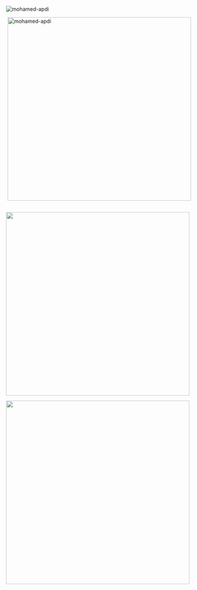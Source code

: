 <p align="left"> <img src="https://komarev.com/ghpvc/?username=mohamed-apdi&label=Profile%20views&color=0e75b6&style=flat" alt="mohamed-apdi" /> </p>
<p>&nbsp;<img  width=500 align="center" src="https://github-readme-stats.vercel.app/api?username=mohamed-apdi&show_icons=true&theme=vue-dark&locale=en" alt="mohamed-apdi" /></p>
<p>&nbsp; <img width=500 align="center" src='https://github-readme-stats.vercel.app/api?username=mohamed-apdi&theme=vue-dark&show_icons=true&hide_border=false&count_private=true' /></p>
<img  width=500 align="center" src='https://streak-stats.demolab.com?user=mohamed-apdi&theme=vue-dark&hide_border=fa;se' />

